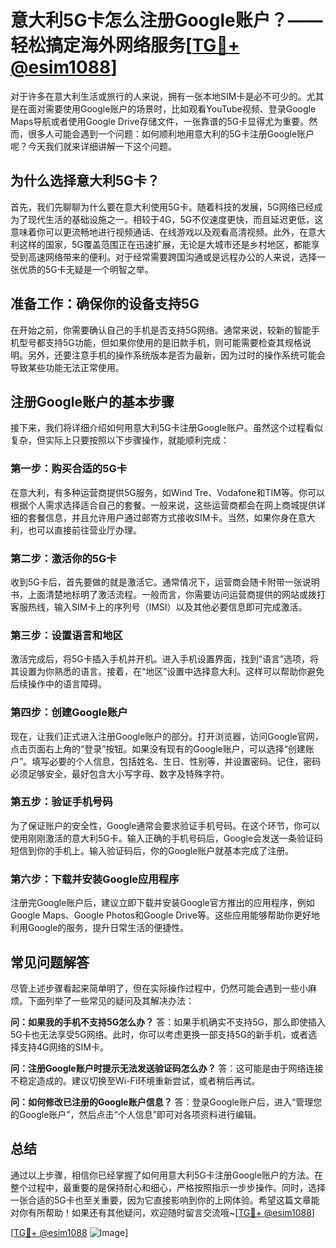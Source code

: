 # 意大利5G卡怎么注册Google账户？——轻松搞定海外网络服务[[TG💪+ @esim1088](https://t.me/s/esim1088)]

对于许多在意大利生活或旅行的人来说，拥有一张本地SIM卡是必不可少的。尤其是在面对需要使用Google账户的场景时，比如观看YouTube视频、登录Google Maps导航或者使用Google Drive存储文件，一张靠谱的5G卡显得尤为重要。然而，很多人可能会遇到一个问题：如何顺利地用意大利的5G卡注册Google账户呢？今天我们就来详细讲解一下这个问题。

## 为什么选择意大利5G卡？

首先，我们先聊聊为什么要在意大利使用5G卡。随着科技的发展，5G网络已经成为了现代生活的基础设施之一。相较于4G，5G不仅速度更快，而且延迟更低，这意味着你可以更流畅地进行视频通话、在线游戏以及观看高清视频。此外，在意大利这样的国家，5G覆盖范围正在迅速扩展，无论是大城市还是乡村地区，都能享受到高速网络带来的便利。对于经常需要跨国沟通或是远程办公的人来说，选择一张优质的5G卡无疑是一个明智之举。

## 准备工作：确保你的设备支持5G

在开始之前，你需要确认自己的手机是否支持5G网络。通常来说，较新的智能手机型号都支持5G功能，但如果你使用的是旧款手机，则可能需要检查其规格说明。另外，还要注意手机的操作系统版本是否为最新，因为过时的操作系统可能会导致某些功能无法正常使用。

## 注册Google账户的基本步骤

接下来，我们将详细介绍如何用意大利5G卡注册Google账户。虽然这个过程看似复杂，但实际上只要按照以下步骤操作，就能顺利完成：

### 第一步：购买合适的5G卡

在意大利，有多种运营商提供5G服务，如Wind Tre、Vodafone和TIM等。你可以根据个人需求选择适合自己的套餐。一般来说，这些运营商都会在网上商城提供详细的套餐信息，并且允许用户通过邮寄方式接收SIM卡。当然，如果你身在意大利，也可以直接前往营业厅办理。

### 第二步：激活你的5G卡

收到5G卡后，首先要做的就是激活它。通常情况下，运营商会随卡附带一张说明书，上面清楚地标明了激活流程。一般而言，你需要访问运营商提供的网站或拨打客服热线，输入SIM卡上的序列号（IMSI）以及其他必要信息即可完成激活。

### 第三步：设置语言和地区

激活完成后，将5G卡插入手机并开机。进入手机设置界面，找到“语言”选项，将其设置为你熟悉的语言。接着，在“地区”设置中选择意大利。这样可以帮助你避免后续操作中的语言障碍。

### 第四步：创建Google账户

现在，让我们正式进入注册Google账户的部分。打开浏览器，访问Google官网，点击页面右上角的“登录”按钮。如果没有现有的Google账户，可以选择“创建账户”。填写必要的个人信息，包括姓名、生日、性别等，并设置密码。记住，密码必须足够安全，最好包含大小写字母、数字及特殊字符。

### 第五步：验证手机号码

为了保证账户的安全性，Google通常会要求验证手机号码。在这个环节，你可以使用刚刚激活的意大利5G卡。输入正确的手机号码后，Google会发送一条验证码短信到你的手机上。输入验证码后，你的Google账户就基本完成了注册。

### 第六步：下载并安装Google应用程序

注册完Google账户后，建议立即下载并安装Google官方推出的应用程序，例如Google Maps、Google Photos和Google Drive等。这些应用能够帮助你更好地利用Google的服务，提升日常生活的便捷性。

## 常见问题解答

尽管上述步骤看起来简单明了，但在实际操作过程中，仍然可能会遇到一些小麻烦。下面列举了一些常见的疑问及其解决办法：

**问：如果我的手机不支持5G怎么办？**
答：如果手机确实不支持5G，那么即使插入5G卡也无法享受5G网络。此时，你可以考虑更换一部支持5G的新手机，或者选择支持4G网络的SIM卡。

**问：注册Google账户时提示无法发送验证码怎么办？**
答：这可能是由于网络连接不稳定造成的。建议切换至Wi-Fi环境重新尝试，或者稍后再试。

**问：如何修改已注册的Google账户信息？**
答：登录Google账户后，进入“管理您的Google账户”，然后点击“个人信息”即可对各项资料进行编辑。

## 总结

通过以上步骤，相信你已经掌握了如何用意大利5G卡注册Google账户的方法。在整个过程中，最重要的是保持耐心和细心，严格按照指示一步步操作。同时，选择一张合适的5G卡也至关重要，因为它直接影响到你的上网体验。希望这篇文章能对你有所帮助！如果还有其他疑问，欢迎随时留言交流哦~[[TG💪+ @esim1088](https://t.me/s/esim1088)]

[[TG💪+ @esim1088](https://t.me/s/esim1088) ![Image](https://i.postimg.cc/4NQfJmqS/Snipaste-2025-05-13-00-14-12.png)]